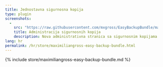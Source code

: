 ```yaml
---
title: Jednostavna sigurnosna kopija
type: plugin
screenshots:
  - 
    src: "https://raw.githubusercontent.com/mxgross/EasyBackupBundle/master/screenshot.jpg"
    title: Administracija sigurnosnih kopija
    description: Nova administrativna stranica sa sigurnosnim kopijama 
lang: hr
permalink: /hr/store/maximiliangross-easy-backup-bundle.html
---
```


{% include store/maximiliangross-easy-backup-bundle.md %}
